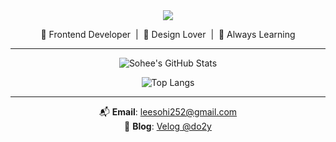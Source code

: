 <div align="center">

<img src="https://capsule-render.vercel.app/api?type=waving&color=E0F7FA&height=150&section=header&text=Hi,%20I'm%20SOHEE%20👋&fontSize=32&fontColor=000000&fontAlignY=40" />

🌱 Frontend Developer &nbsp;|&nbsp; 🎨 Design Lover &nbsp;|&nbsp; 🔎 Always Learning

---

![Sohee's GitHub Stats](https://github-readme-stats.vercel.app/api?username=do2y&show_icons=true&bg_color=ffffff&title_color=003366&text_color=003366&icon_color=003366&hide_border=true)

![Top Langs](https://github-readme-stats.vercel.app/api/top-langs/?username=do2y&layout=compact&bg_color=ffffff&title_color=000000&text_color=000000&hide_border=true)

---

📬 **Email**: [leesohi252@gmail.com](mailto:leesohi252@gmail.com)  
📝 **Blog**: [Velog @do2y](https://velog.io/@do2y/posts)

</div>

